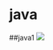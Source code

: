 # java
##java1
![](https://www.bing.com/images/search?view=detailV2&ccid=%2fLm%2fT3sc&id=0D2B1B2836C364BFBBA1E148C35EB983C3CE70B7&thid=OIP._Lm_T3scKhVEVFC54gcRxwHaE8&mediaurl=https%3a%2f%2fdownload.logo.wine%2flogo%2fJava_(programming_language)%2fJava_(programming_language)-Logo.wine.png&cdnurl=https%3a%2f%2fth.bing.com%2fth%2fid%2fR.fcb9bf4f7b1c2a15445450b9e20711c7%3frik%3dt3DOw4O5XsNI4Q%26pid%3dImgRaw%26r%3d0&exph=2000&expw=3000&q=java&simid=608014644958396778&FORM=IRPRST&ck=94A12116733BCD055B8A01222B26DDAF&selectedIndex=0)

